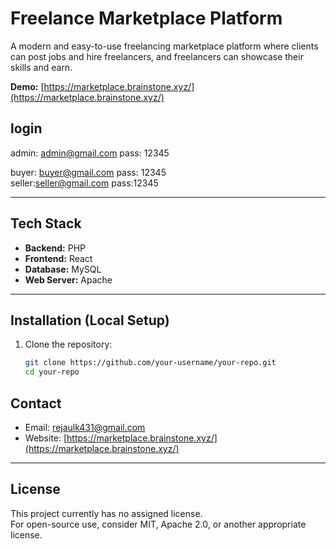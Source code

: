 # Freelance Marketplace Platform

A modern and easy-to-use freelancing marketplace platform where clients can post jobs and hire freelancers, and freelancers can showcase their skills and earn.

**Demo:** [https://marketplace.brainstone.xyz/](https://marketplace.brainstone.xyz/)

## login

admin: admin@gmail.com
pass: 12345

buyer: buyer@gmail.com
pass: 12345
<br>
seller:seller@gmail.com
pass:12345

---

## Tech Stack

- **Backend:** PHP
- **Frontend:** React
- **Database:** MySQL
- **Web Server:** Apache

---

## Installation (Local Setup)

1. Clone the repository:

   ```bash
   git clone https://github.com/your-username/your-repo.git
   cd your-repo
   ```


## Contact

- Email: rejaulk431@gmail.com
- Website: [https://marketplace.brainstone.xyz/](https://marketplace.brainstone.xyz/)

---

## License

This project currently has no assigned license.  
For open-source use, consider MIT, Apache 2.0, or another appropriate license.
